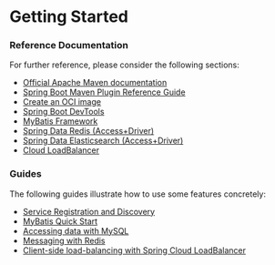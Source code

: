 # Getting Started

### Reference Documentation
For further reference, please consider the following sections:

* [Official Apache Maven documentation](https://maven.apache.org/guides/index.html)
* [Spring Boot Maven Plugin Reference Guide](https://docs.spring.io/spring-boot/docs/2.3.4.RELEASE/maven-plugin/reference/html/)
* [Create an OCI image](https://docs.spring.io/spring-boot/docs/2.3.4.RELEASE/maven-plugin/reference/html/#build-image)
* [Spring Boot DevTools](https://docs.spring.io/spring-boot/docs/2.3.4.RELEASE/reference/htmlsingle/#using-boot-devtools)
* [MyBatis Framework](https://mybatis.org/spring-boot-starter/mybatis-spring-boot-autoconfigure/)
* [Spring Data Redis (Access+Driver)](https://docs.spring.io/spring-boot/docs/2.3.4.RELEASE/reference/htmlsingle/#boot-features-redis)
* [Spring Data Elasticsearch (Access+Driver)](https://docs.spring.io/spring-boot/docs/2.3.4.RELEASE/reference/htmlsingle/#boot-features-elasticsearch)
* [Cloud LoadBalancer](https://cloud.spring.io/spring-cloud-static/spring-cloud-commons/current/reference/html/#spring-cloud-loadbalancer)

### Guides
The following guides illustrate how to use some features concretely:

* [Service Registration and Discovery](https://spring.io/guides/gs/service-registration-and-discovery/)
* [MyBatis Quick Start](https://github.com/mybatis/spring-boot-starter/wiki/Quick-Start)
* [Accessing data with MySQL](https://spring.io/guides/gs/accessing-data-mysql/)
* [Messaging with Redis](https://spring.io/guides/gs/messaging-redis/)
* [Client-side load-balancing with Spring Cloud LoadBalancer](https://spring.io/guides/gs/spring-cloud-loadbalancer/)

